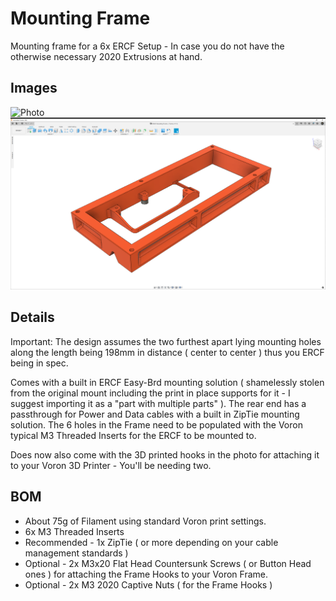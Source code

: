 
# Mounting Frame

Mounting frame for a 6x ERCF Setup - In case you do not have the otherwise necessary 2020 Extrusions at hand.

## Images

<img src="Images/Photo.png" alt="Photo" width="950"/>
<img src="Images/2021-11-23.png" alt="Fusion360" width="950"/>

## Details

Important: The design assumes the two furthest apart lying mounting holes along the length being 198mm in distance ( center to center ) thus you ERCF being in spec.

Comes with a built in ERCF Easy-Brd mounting solution ( shamelessly stolen from the original mount including the print in place supports for it - I suggest importing it as a "part with multiple parts" ). The rear end has a passthrough for Power and Data cables with a built in ZipTie mounting solution. The 6 holes in the Frame need to be populated with the Voron typical M3 Threaded Inserts for the ERCF to be mounted to.

Does now also come with the 3D printed hooks in the photo for attaching it to your Voron 3D Printer - You'll be needing two.

## BOM

- About 75g of Filament using standard Voron print settings.
- 6x M3 Threaded Inserts
- Recommended - 1x ZipTie ( or more depending on your cable management standards )
- Optional - 2x M3x20 Flat Head Countersunk Screws ( or Button Head ones ) for attaching the Frame Hooks to your Voron Frame.
- Optional - 2x M3 2020 Captive Nuts ( for the Frame Hooks )

